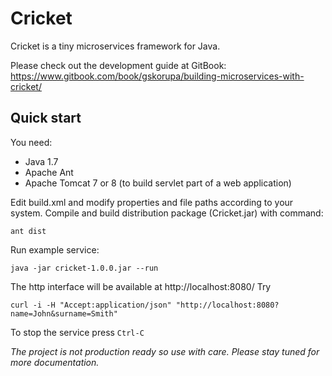 # Cricket
Cricket is a tiny microservices framework for Java.

Please check out the development guide at GitBook: 
https://www.gitbook.com/book/gskorupa/building-microservices-with-cricket/

## Quick start

You need:
* Java 1.7
* Apache Ant
* Apache Tomcat 7 or 8 (to build servlet part of a web application)

Edit build.xml and modify properties and file paths according to your system.
Compile and build distribution package (Cricket.jar) with command:

`ant dist`

Run example service:

`java -jar cricket-1.0.0.jar --run`

The http interface will be available at http://localhost:8080/
Try

`curl -i -H "Accept:application/json" "http://localhost:8080?name=John&surname=Smith"`

To stop the service press `Ctrl-C`

*The project is not production ready so use with care. Please stay tuned for more documentation.*
